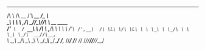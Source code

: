 

  __          __       ___      ___                    
 /\ \        /\ \__  /'___\ __ /\_ \                   
 \_\ \    ___\ \ ,_\/\ \__//\_\\//\ \      __    ____  
 /'_` \  / __`\ \ \/\ \ ,__\/\ \ \ \ \   /'__`\ /',__\ 
/\ \L\ \/\ \L\ \ \ \_\ \ \_/\ \ \ \_\ \_/\  __//\__, `\
\ \___,_\ \____/\ \__\\ \_\  \ \_\/\____\ \____\/\____/
 \/__,_ /\/___/  \/__/ \/_/   \/_/\/____/\/____/\/___/ 
                                                       
                                                       


